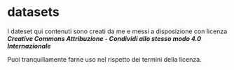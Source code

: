 # datasets
I dateset qui contenuti sono creati da me e messi a disposizione con licenza
 ***Creative Commons Attribuzione - Condividi allo stesso modo 4.0 Internazionale***

Puoi tranquillamente farne uso nel rispetto dei termini della licenza.
